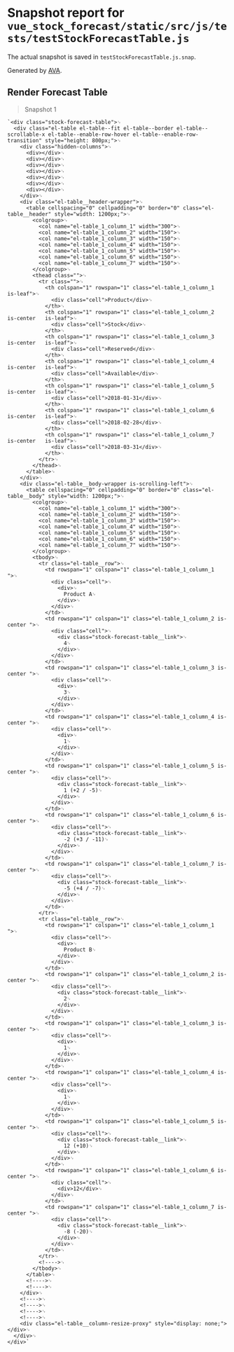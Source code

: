 # Snapshot report for `vue_stock_forecast/static/src/js/tests/testStockForecastTable.js`

The actual snapshot is saved in `testStockForecastTable.js.snap`.

Generated by [AVA](https://ava.li).

## Render Forecast Table

> Snapshot 1

    `<div class="stock-forecast-table">␊
      <div class="el-table el-table--fit el-table--border el-table--scrollable-x el-table--enable-row-hover el-table--enable-row-transition" style="height: 800px;">␊
        <div class="hidden-columns">␊
          <div></div>␊
          <div></div>␊
          <div></div>␊
          <div></div>␊
          <div></div>␊
          <div></div>␊
          <div></div>␊
        </div>␊
        <div class="el-table__header-wrapper">␊
          <table cellspacing="0" cellpadding="0" border="0" class="el-table__header" style="width: 1200px;">␊
            <colgroup>␊
              <col name="el-table_1_column_1" width="300">␊
              <col name="el-table_1_column_2" width="150">␊
              <col name="el-table_1_column_3" width="150">␊
              <col name="el-table_1_column_4" width="150">␊
              <col name="el-table_1_column_5" width="150">␊
              <col name="el-table_1_column_6" width="150">␊
              <col name="el-table_1_column_7" width="150">␊
            </colgroup>␊
            <thead class="">␊
              <tr class="">␊
                <th colspan="1" rowspan="1" class="el-table_1_column_1     is-leaf">␊
                  <div class="cell">Product</div>␊
                </th>␊
                <th colspan="1" rowspan="1" class="el-table_1_column_2  is-center   is-leaf">␊
                  <div class="cell">Stock</div>␊
                </th>␊
                <th colspan="1" rowspan="1" class="el-table_1_column_3  is-center   is-leaf">␊
                  <div class="cell">Reserved</div>␊
                </th>␊
                <th colspan="1" rowspan="1" class="el-table_1_column_4  is-center   is-leaf">␊
                  <div class="cell">Available</div>␊
                </th>␊
                <th colspan="1" rowspan="1" class="el-table_1_column_5  is-center   is-leaf">␊
                  <div class="cell">2018-01-31</div>␊
                </th>␊
                <th colspan="1" rowspan="1" class="el-table_1_column_6  is-center   is-leaf">␊
                  <div class="cell">2018-02-28</div>␊
                </th>␊
                <th colspan="1" rowspan="1" class="el-table_1_column_7  is-center   is-leaf">␊
                  <div class="cell">2018-03-31</div>␊
                </th>␊
              </tr>␊
            </thead>␊
          </table>␊
        </div>␊
        <div class="el-table__body-wrapper is-scrolling-left">␊
          <table cellspacing="0" cellpadding="0" border="0" class="el-table__body" style="width: 1200px;">␊
            <colgroup>␊
              <col name="el-table_1_column_1" width="300">␊
              <col name="el-table_1_column_2" width="150">␊
              <col name="el-table_1_column_3" width="150">␊
              <col name="el-table_1_column_4" width="150">␊
              <col name="el-table_1_column_5" width="150">␊
              <col name="el-table_1_column_6" width="150">␊
              <col name="el-table_1_column_7" width="150">␊
            </colgroup>␊
            <tbody>␊
              <tr class="el-table__row">␊
                <td rowspan="1" colspan="1" class="el-table_1_column_1  ">␊
                  <div class="cell">␊
                    <div>␊
                      Product A␊
                    </div>␊
                  </div>␊
                </td>␊
                <td rowspan="1" colspan="1" class="el-table_1_column_2 is-center ">␊
                  <div class="cell">␊
                    <div class="stock-forecast-table__link">␊
                      4␊
                    </div>␊
                  </div>␊
                </td>␊
                <td rowspan="1" colspan="1" class="el-table_1_column_3 is-center ">␊
                  <div class="cell">␊
                    <div>␊
                      3␊
                    </div>␊
                  </div>␊
                </td>␊
                <td rowspan="1" colspan="1" class="el-table_1_column_4 is-center ">␊
                  <div class="cell">␊
                    <div>␊
                      1␊
                    </div>␊
                  </div>␊
                </td>␊
                <td rowspan="1" colspan="1" class="el-table_1_column_5 is-center ">␊
                  <div class="cell">␊
                    <div class="stock-forecast-table__link">␊
                      1 (+2 / -5)␊
                    </div>␊
                  </div>␊
                </td>␊
                <td rowspan="1" colspan="1" class="el-table_1_column_6 is-center ">␊
                  <div class="cell">␊
                    <div class="stock-forecast-table__link">␊
                      -2 (+3 / -11)␊
                    </div>␊
                  </div>␊
                </td>␊
                <td rowspan="1" colspan="1" class="el-table_1_column_7 is-center ">␊
                  <div class="cell">␊
                    <div class="stock-forecast-table__link">␊
                      -5 (+4 / -7)␊
                    </div>␊
                  </div>␊
                </td>␊
              </tr>␊
              <tr class="el-table__row">␊
                <td rowspan="1" colspan="1" class="el-table_1_column_1  ">␊
                  <div class="cell">␊
                    <div>␊
                      Product B␊
                    </div>␊
                  </div>␊
                </td>␊
                <td rowspan="1" colspan="1" class="el-table_1_column_2 is-center ">␊
                  <div class="cell">␊
                    <div class="stock-forecast-table__link">␊
                      2␊
                    </div>␊
                  </div>␊
                </td>␊
                <td rowspan="1" colspan="1" class="el-table_1_column_3 is-center ">␊
                  <div class="cell">␊
                    <div>␊
                      1␊
                    </div>␊
                  </div>␊
                </td>␊
                <td rowspan="1" colspan="1" class="el-table_1_column_4 is-center ">␊
                  <div class="cell">␊
                    <div>␊
                      1␊
                    </div>␊
                  </div>␊
                </td>␊
                <td rowspan="1" colspan="1" class="el-table_1_column_5 is-center ">␊
                  <div class="cell">␊
                    <div class="stock-forecast-table__link">␊
                      12 (+10)␊
                    </div>␊
                  </div>␊
                </td>␊
                <td rowspan="1" colspan="1" class="el-table_1_column_6 is-center ">␊
                  <div class="cell">␊
                    <div>12</div>␊
                  </div>␊
                </td>␊
                <td rowspan="1" colspan="1" class="el-table_1_column_7 is-center ">␊
                  <div class="cell">␊
                    <div class="stock-forecast-table__link">␊
                      -8 (-20)␊
                    </div>␊
                  </div>␊
                </td>␊
              </tr>␊
              <!---->␊
            </tbody>␊
          </table>␊
          <!---->␊
          <!---->␊
        </div>␊
        <!---->␊
        <!---->␊
        <!---->␊
        <!---->␊
        <div class="el-table__column-resize-proxy" style="display: none;"></div>␊
      </div>␊
    </div>`
